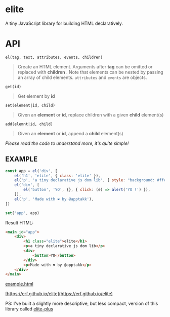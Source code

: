 # elite

A tiny JavaScript library for building HTML declaratively.

# API

`el(tag, text, attributes, events, children)`

> Create an HTML element. Arguments after **tag** can be omitted or replaced with **children** . Note that elements can be nested by passing an array of child elements. `attributes` and `events` are objects.

`get(id)`

> Get element by **id**

`set(element|id, child)`

> Given an **element** or **id**, replace children with a given **child** element(s)

`add(elemnt|id, child)`

> Given an **element** or **id**, append a **child** element(s)

*Please read the code to understand more, it's quite simple!*

## EXAMPLE

```Javascript
const app = el('div', [
    el('h1', 'elite', { class: 'elite' }),
    el('p', 'a tiny declarative js dom lib', { style: "background: #ffe088; padding: 8pt;" }),
    el('div', [
        el('button', 'YO', {}, { click: (e) => alert('YO !') }),
    ]),
    el('p', 'Made with ❤ by @apptakk'),
])

set('app', app)

```

Result HTML:

```HTML
<main id="app">
    <div>
        <h1 class="elite">elite</h1>
        <p>a tiny declarative js dom lib</p>
        <div>
            <button>YO</button>
        </div>
        <p>Made with ❤ by @apptakk</p>
    </div>
</main>
```

[example.html](example.html)

[https://erf.github.io/elite](https://erf.github.io/elite)


PS: I've built a slightly more descriptive, but less compact, version of this library called [elite-plus](https://github.com/erf/elite-plus)

